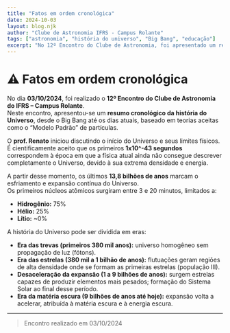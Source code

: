 ```yaml
---
title: "Fatos em ordem cronológica"
date: 2024-10-03
layout: blog.njk
author: "Clube de Astronomia IFRS - Campus Rolante"
tags: ["astronomia", "história do universo", "Big Bang", "educação"]
excerpt: "No 12º Encontro do Clube de Astronomia, foi apresentado um resumo cronológico da história do Universo, das primeiras partículas às eras modernas."
---
```


# ⚠️ Fatos em ordem cronológica

No dia **03/10/2024**, foi realizado o **12º Encontro do Clube de Astronomia do IFRS – Campus Rolante**.  
Neste encontro, apresentou-se um **resumo cronológico da história do Universo**, desde o Big Bang até os dias atuais, baseado em teorias aceitas como o “Modelo Padrão” de partículas.

O **prof. Renato** iniciou discutindo o início do Universo e seus limites físicos. É cientificamente aceito que os primeiros **1x10^-43 segundos** correspondem à época em que a física atual ainda não consegue descrever completamente o Universo, devido à sua extrema densidade e energia.

A partir desse momento, os últimos **13,8 bilhões de anos** marcam o esfriamento e expansão contínua do Universo.  
Os primeiros núcleos atômicos surgiram entre 3 e 20 minutos, limitados a:

- **Hidrogênio:** 75%
- **Hélio:** 25%
- **Lítio:** ~0%

A história do Universo pode ser dividida em eras:

- **Era das trevas (primeiros 380 mil anos):** universo homogêneo sem propagação de luz (fótons).
- **Era das estrelas (380 mil a 1 bilhão de anos):** flutuações geram regiões de alta densidade onde se formam as primeiras estrelas (população III).
- **Desaceleração da expansão (1 a 9 bilhões de anos):** surgem estrelas capazes de produzir elementos mais pesados; formação do Sistema Solar ao final desse período.
- **Era da matéria escura (9 bilhões de anos até hoje):** expansão volta a acelerar, atribuída à matéria escura e à energia escura.

---

> Encontro realizado em 03/10/2024
